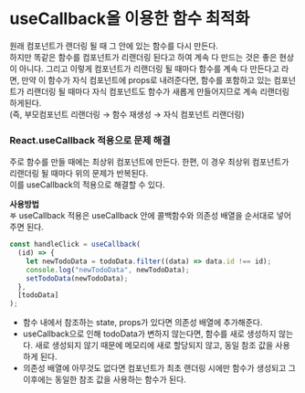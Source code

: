 # useCallback을 이용한 함수 최적화

원래 컴포넌트가 랜더링 될 때 그 안에 있는 함수를 다시 만든다.  
하지만 똑같은 함수를 컴포넌트가 리랜더링 된다고 하여 계속 다 만드는 것은 좋은 현상이 아니다. 그리고 이렇게 컴포넌트가 리랜더링 될 때마다 함수를 계속 다 만든다고 라면, 만약 이 함수가 자식 컴포넌트에 props로 내려준다면, 함수를 포함하고 있는 컴포넌트가 리랜더링 될 때마다 자식 컴포넌트도 함수가 새롭게 만들어지므로 계속 리랜더링 하게된다.  
(즉, 부모컴포넌트 리랜더링 &rarr; 함수 재생성 &rarr; 자식 컴포넌트 리랜더링)

### React.useCallback 적용으로 문제 해결

주로 함수를 만들 때에는 최상위 컴포넌트에 만든다. 한편, 이 경우 최상위 컴포넌트가 리랜더링 될 때마다 위의 문제가 반복된다.  
이를 useCallback의 적용으로 해결할 수 있다.

<b> 사용방법 </b>  
𖤐 useCallback 적용은 useCallback 안에 콜백함수와 의존성 배열을 순서대로 넣어주면 된다.

```javascript
const handleClick = useCallback(
  (id) => {
    let newTodoData = todoData.filter((data) => data.id !== id);
    console.log("newTodoData", newTodoData);
    setTodoData(newTodoData);
  },
  [todoData]
);
```

- 함수 내에서 참조하는 state, props가 있다면 의존성 배열에 추가해준다.
- useCallback으로 인해 todoData가 변하지 않는다면, 함수를 새로 생성하지 않는다. 새로 생성되지 않기 때문에 메모리에 새로 할당되지 않고, 동일 참조 값을 사용하게 된다.
- 의존성 배열에 아무것도 없다면 컴포넌트가 최초 랜더링 시에만 함수가 생성되고 그 이후에는 동일한 참조 값을 사용하는 함수가 된다.
